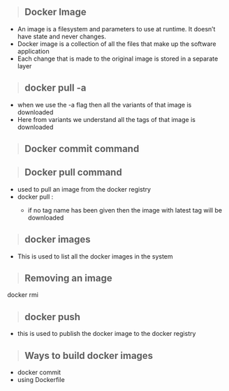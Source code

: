 > ## Docker Image

- An image is a filesystem and parameters to use at runtime. It doesn’t have state and never changes.
- Docker image is a collection of all the files that make up the software application
- Each change that is made to the original image is stored in a separate layer

> ## docker pull -a <image-name>

- when we use the -a flag then all the variants of that image is downloaded
- Here from variants we understand all the tags of that image is downloaded



> ## Docker commit command

> ## Docker pull command

- used to pull an image from the docker registry
- docker pull <image-name>:<tag-name>
    - if no tag name has been given then the image with latest tag will be downloaded

> ## docker images

- This is used to list all the docker images in the system


> ## Removing an image
docker rmi  <IMAGE ID>


> ## docker push

- this is used to publish the docker image to the docker registry

> ## Ways to build docker images

- docker commit <container-id> <new-image-name>
- using Dockerfile














